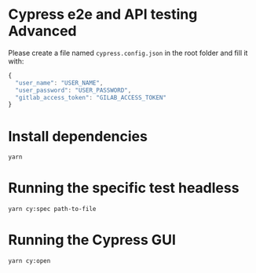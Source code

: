 # Cypress e2e and API testing Advanced

Please create a file named `cypress.config.json` in the root folder and fill it with:

```js
{
  "user_name": "USER_NAME",
  "user_password": "USER_PASSWORD",
  "gitlab_access_token": "GILAB_ACCESS_TOKEN"
}
```

# Install dependencies

`yarn`

# Running the specific test headless

`yarn cy:spec path-to-file` 

# Running the Cypress GUI

`yarn cy:open`